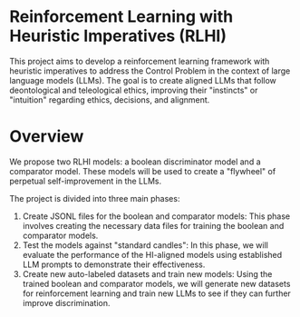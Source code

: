 # Reinforcement Learning with Heuristic Imperatives (RLHI)

This project aims to develop a reinforcement learning framework with heuristic imperatives to address the Control Problem in the context of large language models (LLMs). The goal is to create aligned LLMs that follow deontological and teleological ethics, improving their "instincts" or "intuition" regarding ethics, decisions, and alignment.

# Overview

We propose two RLHI models: a boolean discriminator model and a comparator model. These models will be used to create a "flywheel" of perpetual self-improvement in the LLMs.

The project is divided into three main phases:

1. Create JSONL files for the boolean and comparator models: This phase involves creating the necessary data files for training the boolean and comparator models.
2. Test the models against "standard candles": In this phase, we will evaluate the performance of the HI-aligned models using established LLM prompts to demonstrate their effectiveness.
3. Create new auto-labeled datasets and train new models: Using the trained boolean and comparator models, we will generate new datasets for reinforcement learning and train new LLMs to see if they can further improve discrimination.
